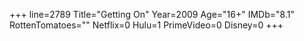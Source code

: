 +++
line=2789
Title="Getting On"
Year=2009
Age="16+"
IMDb="8.1"
RottenTomatoes=""
Netflix=0
Hulu=1
PrimeVideo=0
Disney=0
+++

